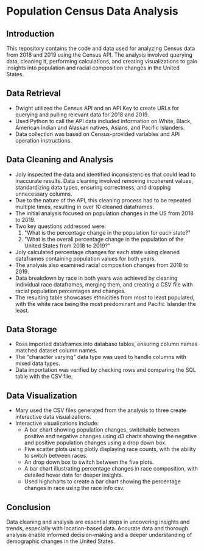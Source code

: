 # Population Census Data Analysis 

## Introduction
This repository contains the code and data used for analyzing Census data from 2018 and 2019 using the Census API. The analysis involved querying data, cleaning it, performing calculations, and creating visualizations to gain insights into population and racial composition changes in the United States.

## Data Retrieval
- Dwight utilized the Census API and an API Key to create URLs for querying and pulling relevant data for 2018 and 2019.
- Used Python to call the API data included information on White, Black, American Indian and Alaskan natives, Asians, and Pacific Islanders.
- Data collection was based on Census-provided variables and API operation instructions.

## Data Cleaning and Analysis
- Joly inspected the data and identified inconsistencies that could lead to inaccurate results. Data cleaning involved removing incoherent values, standardizing data types, ensuring correctness, and dropping unnecessary columns.
- Due to the nature of the API, this cleaning process had to be repeated multiple times, resulting in over 10 cleaned dataframes.
- The initial analysis focused on population changes in the US from 2018 to 2019.
- Two key questions addressed were:
  1. "What is the percentage change in the population for each state?"
  2. "What is the overall percentage change in the population of the United States from 2018 to 2019?"
- Joly calculated percentage changes for each state using cleaned dataframes containing population values for both years.
- The analysis also examined racial composition changes from 2018 to 2019.
- Data breakdown by race in both years was achieved by cleaning individual race dataframes, merging them, and creating a CSV file with racial population percentages and changes.
- The resulting table showcases ethnicities from most to least populated, with the white race being the most predominant and Pacific Islander the least.

## Data Storage
- Ross imported dataframes into database tables, ensuring column names matched dataset column names.
- The "character varying" data type was used to handle columns with mixed data types.
- Data importation was verified by checking rows and comparing the SQL table with the CSV file.

## Data Visualization
- Mary used the CSV files generated from the analysis to three create interactive data visualizations.
- Interactive visualizations include:
  - A bar chart showing population changes, switchable between positive and negative changes using d3 charts showing the negative and positive population changes using a drop down box.
  - Five scatter plots using plotly displaying race counts, with the ability to switch between races.
  - An drop down box to switch between the five plots.
  - A bar chart illustrating percentage changes in race composition, with detailed hover data for deeper insights.
  - Used highcharts to create a bar chart showing the percentage changes in race using the race info csv.

## Conclusion
Data cleaning and analysis are essential steps in uncovering insights and trends, especially with location-based data. Accurate data and thorough analysis enable informed decision-making and a deeper understanding of demographic changes in the United States.
